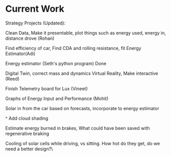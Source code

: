 # Current Work

Strategy Projects (Updated):

&#x20;Clean Data, Make it presentable, plot things such as energy used, energy in, distance drove (Rohan)

Find efficiency of car, Find CDA and rolling resistance, fit Energy Estimator(Adi)

Energy estimator (Seth's python program) Done

Digital Twin, correct mass and dynamics Virtual Reality, Make interactive (Reed)&#x20;

Finish Telemetry board for Lux (Vineet)

Graphs of Energy Input and Performance (Mohit)

Solar in from the car based on forecasts, incorporate to energy estimator

^ Add cloud shading



Estimate energy burned in brakes, What could have been saved with regenerative braking

Cooling of solar cells while driving, vs sitting. How hot do they get, do we need a better design?\
